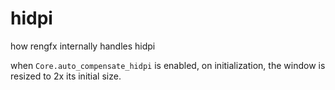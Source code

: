 
# hidpi

how rengfx internally handles hidpi

when `Core.auto_compensate_hidpi` is enabled, on initialization, the window is resized to 2x its initial size.
